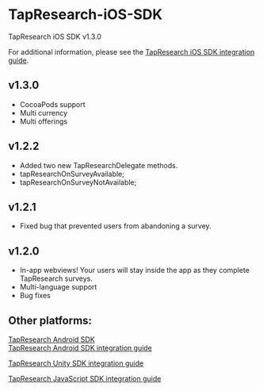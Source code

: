 # TapResearch-iOS-SDK
TapResearch iOS SDK v1.3.0

For additional information, please see the [TapResearch iOS SDK integration guide](https://www.tapresearch.com/docs/ios-integration-guide).

## v1.3.0
- CocoaPods support
- Multi currency
- Multi offerings

## v1.2.2
- Added two new TapResearchDelegate methods.
 - tapResearchOnSurveyAvailable;
 - tapResearchOnSurveyNotAvailable;

## v1.2.1
- Fixed bug that prevented users from abandoning a survey.

## v1.2.0
- In-app webviews! Your users will stay inside the app as they complete TapResearch surveys.
- Multi-language support
- Bug fixes

## Other platforms:

[TapResearch Android SDK](https://github.com/TapResearch/TapResearch-Android-SDK)  
[TapResearch Android SDK integration guide](https://www.tapresearch.com/docs/android-integration-guide)

[TapResearch Unity SDK integration guide](https://www.tapresearch.com/docs/unity-integration-guide)

[TapResearch JavaScript SDK integration guide](https://www.tapresearch.com/docs/javascript-integration-guide)
